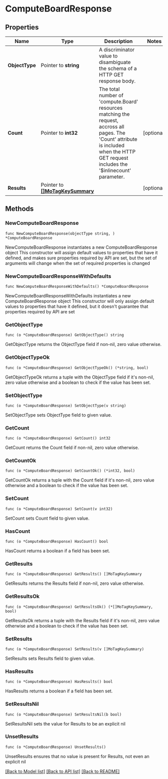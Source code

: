 # ComputeBoardResponse

## Properties

Name | Type | Description | Notes
------------ | ------------- | ------------- | -------------
**ObjectType** | Pointer to **string** | A discriminator value to disambiguate the schema of a HTTP GET response body. | 
**Count** | Pointer to **int32** | The total number of &#39;compute.Board&#39; resources matching the request, accross all pages. The &#39;Count&#39; attribute is included when the HTTP GET request includes the &#39;$inlinecount&#39; parameter. | [optional] 
**Results** | Pointer to [**[]MoTagKeySummary**](MoTagKeySummary.md) |  | [optional] 

## Methods

### NewComputeBoardResponse

`func NewComputeBoardResponse(objectType string, ) *ComputeBoardResponse`

NewComputeBoardResponse instantiates a new ComputeBoardResponse object
This constructor will assign default values to properties that have it defined,
and makes sure properties required by API are set, but the set of arguments
will change when the set of required properties is changed

### NewComputeBoardResponseWithDefaults

`func NewComputeBoardResponseWithDefaults() *ComputeBoardResponse`

NewComputeBoardResponseWithDefaults instantiates a new ComputeBoardResponse object
This constructor will only assign default values to properties that have it defined,
but it doesn't guarantee that properties required by API are set

### GetObjectType

`func (o *ComputeBoardResponse) GetObjectType() string`

GetObjectType returns the ObjectType field if non-nil, zero value otherwise.

### GetObjectTypeOk

`func (o *ComputeBoardResponse) GetObjectTypeOk() (*string, bool)`

GetObjectTypeOk returns a tuple with the ObjectType field if it's non-nil, zero value otherwise
and a boolean to check if the value has been set.

### SetObjectType

`func (o *ComputeBoardResponse) SetObjectType(v string)`

SetObjectType sets ObjectType field to given value.


### GetCount

`func (o *ComputeBoardResponse) GetCount() int32`

GetCount returns the Count field if non-nil, zero value otherwise.

### GetCountOk

`func (o *ComputeBoardResponse) GetCountOk() (*int32, bool)`

GetCountOk returns a tuple with the Count field if it's non-nil, zero value otherwise
and a boolean to check if the value has been set.

### SetCount

`func (o *ComputeBoardResponse) SetCount(v int32)`

SetCount sets Count field to given value.

### HasCount

`func (o *ComputeBoardResponse) HasCount() bool`

HasCount returns a boolean if a field has been set.

### GetResults

`func (o *ComputeBoardResponse) GetResults() []MoTagKeySummary`

GetResults returns the Results field if non-nil, zero value otherwise.

### GetResultsOk

`func (o *ComputeBoardResponse) GetResultsOk() (*[]MoTagKeySummary, bool)`

GetResultsOk returns a tuple with the Results field if it's non-nil, zero value otherwise
and a boolean to check if the value has been set.

### SetResults

`func (o *ComputeBoardResponse) SetResults(v []MoTagKeySummary)`

SetResults sets Results field to given value.

### HasResults

`func (o *ComputeBoardResponse) HasResults() bool`

HasResults returns a boolean if a field has been set.

### SetResultsNil

`func (o *ComputeBoardResponse) SetResultsNil(b bool)`

 SetResultsNil sets the value for Results to be an explicit nil

### UnsetResults
`func (o *ComputeBoardResponse) UnsetResults()`

UnsetResults ensures that no value is present for Results, not even an explicit nil

[[Back to Model list]](../README.md#documentation-for-models) [[Back to API list]](../README.md#documentation-for-api-endpoints) [[Back to README]](../README.md)


